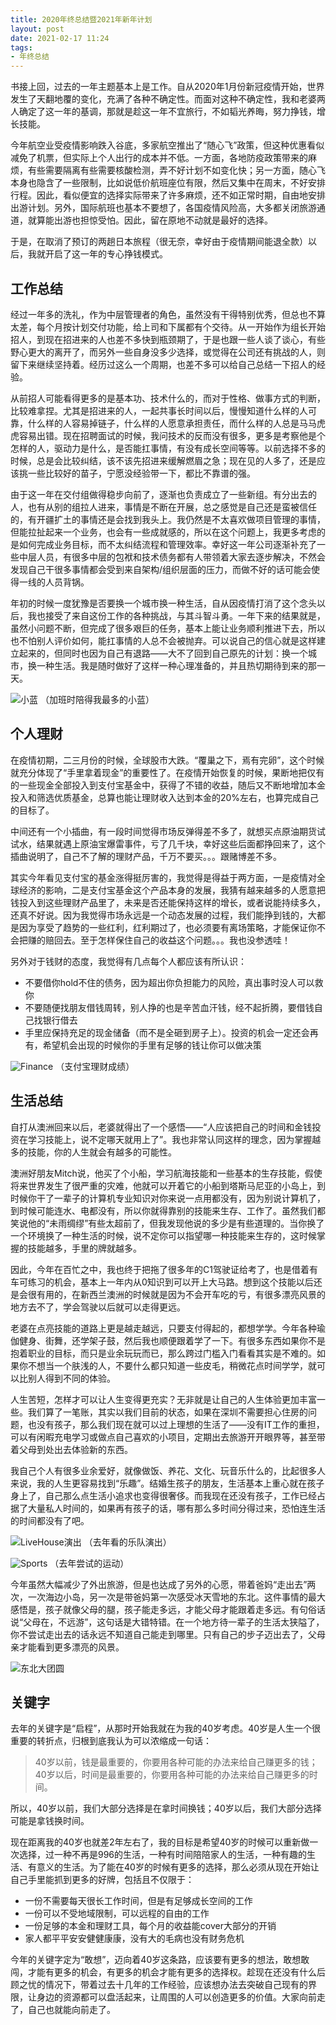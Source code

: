 ```yaml
---
title: 2020年终总结暨2021年新年计划
layout: post
date: 2021-02-17 11:24
tags:
- 年终总结
---
```


书接上回，过去的一年主题基本上是工作。自从2020年1月份新冠疫情开始，世界发生了天翻地覆的变化，充满了各种不确定性。而面对这种不确定性，我和老婆两人确定了这一年的基调，那就是趁这一年不宜旅行，不如韬光养晦，努力挣钱，增长技能。

今年航空业受疫情影响跌入谷底，多家航空推出了“随心飞”政策，但这种优惠看似减免了机票，但实际上个人出行的成本并不低。一方面，各地防疫政策带来的麻烦，有些需要隔离有些需要核酸检测，弄不好计划不如变化快；另一方面，随心飞本身也隐含了一些限制，比如说低价航班座位有限，然后又集中在周末，不好安排行程。因此，看似便宜的选择实际带来了许多麻烦，还不如正常时期，自由地安排出游计划。另外，国际航班也基本不要想了，各国疫情风险高，大多都关闭旅游通道，就算能出游也担惊受怕。因此，留在原地不动就是最好的选择。

于是，在取消了预订的两趟日本旅程（很无奈，幸好由于疫情期间能退全款）以后，我就开启了这一年的专心挣钱模式。

## 工作总结

经过一年多的洗礼，作为中层管理者的角色，虽然没有干得特别优秀，但总也不算太差，每个月按计划交付功能，给上司和下属都有个交待。从一开始作为组长开始招人，到现在招进来的人也差不多快到瓶颈期了，于是也跟一些人谈了谈心，有些野心更大的离开了，而另外一些自身没多少选择，或觉得在公司还有挑战的人，则留下来继续坚持着。经历过这么一个周期，也差不多可以给自己总结一下招人的经验。

从前招人可能看得更多的是基本功、技术什么的，而对于性格、做事方式的判断，比较难拿捏。尤其是招进来的人，一起共事长时间以后，慢慢知道什么样的人可靠，什么样的人容易掉链子，什么样的人愿意承担责任，而什么样的人总是马马虎虎容易出错。现在招聘面试的时候，我问技术的反而没有很多，更多是考察他是个怎样的人，驱动力是什么，是否能扛事情，有没有成长空间等等。以前选择不多的时候，总是会比较纠结，该不该先招进来缓解燃眉之急；现在见的人多了，还是应该挑一些比较好的苗子，宁愿没经验带一下，都比不靠谱的强。

由于这一年在交付组做得稳步向前了，逐渐也负责成立了一些新组。有分出去的人，也有从别的组拉人进来，事情是不断在开展，总之感觉是自己还是蛮被信任的，有开疆扩土的事情还是会找到我头上。我仍然是不太喜欢做项目管理的事情，但能拉扯起来一个业务，也会有一些成就感的，所以在这个问题上，我更多考虑的是如何完成业务目标，而不太纠结流程和管理效率。幸好这一年公司逐渐补充了一些中层人员，有很多中层的包袱和技术债务都有人带领着大家去逐步解决，不然会发现自己干很多事情都会受到来自架构/组织层面的压力，而做不好的话可能会使得一线的人员背锅。

年初的时候一度犹豫是否要换一个城市换一种生活，自从因疫情打消了这个念头以后，我也接受了来自这份工作的各种挑战，与其斗智斗勇。一年下来的结果就是，虽然小问题不断，但完成了很多艰巨的任务，基本上能让业务顺利推进下去，所以也不怕别人评价如何，能扛事情的人总不会被抛弃。可以说自己的信心就是这样建立起来的，但同时也因为自己有退路——大不了回到自己原先的计划：换一个城市，换一种生活。我是随时做好了这样一种心理准备的，并且热切期待到来的那一天。

![小蓝](https://pic.lucki.cn/upics/2021-02-17-1218DfoqV0.png)
（加班时陪得我最多的小蓝）

## 个人理财

在疫情初期，二三月份的时候，全球股市大跌。“覆巢之下，焉有完卵”，这个时候就充分体现了“手里拿着现金”的重要性了。在疫情开始恢复的时候，果断地把仅有的一些现金全部投入到支付宝基金中，获得了不错的收益，随后又不断地增加本金投入和筛选优质基金，总算也能让理财收入达到本金的20%左右，也算完成自己的目标了。

中间还有一个小插曲，有一段时间觉得市场反弹得差不多了，就想买点原油期货试试水，结果就遇上原油宝爆雷事件，亏了几千块，幸好这些后面都挣回来了，这个插曲说明了，自己不了解的理财产品，千万不要买。。。跟赌博差不多。

其实今年看见支付宝的基金涨得挺厉害的，我觉得是得益于两方面，一是疫情对全球经济的影响，二是支付宝基金这个产品本身的发展，我猜有越来越多的人愿意把钱投入到这些理财产品里了，未来是否还能保持这样的增长，或者说能持续多久，还真不好说。因为我觉得市场永远是一个动态发展的过程，我们能挣到钱的，大都是因为享受了趋势的一些红利，红利期过了，也必须要有离场策略，才能保证你不会把赚的赔回去。至于怎样保住自己的收益这个问题。。。我也没参透哇！

另外对于钱财的态度，我觉得有几点每个人都应该有所认识：

* 不要借你hold不住的债务，因为超出你负担能力的风险，真出事时没人可以救你
* 不要随便找朋友借钱周转，别人挣的也是辛苦血汗钱，经不起折腾，要借钱自己找银行借去
* 手里应保持充足的现金储备（而不是全砸到房子上）。投资的机会一定还会再有，希望机会出现的时候你的手里有足够的钱让你可以做决策

![Finance](https://pic.lucki.cn/upics/2021-02-17-1220IMG_5407.jpg)
（支付宝理财成绩）

## 生活总结

自打从澳洲回来以后，老婆就得出了一个感悟——“人应该把自己的时间和金钱投资在学习技能上，说不定哪天就用上了”。我也非常认同这样的理念，因为掌握越多的技能，你的人生就会有越多的可能性。

澳洲好朋友Mitch说，他买了个小船，学习航海技能和一些基本的生存技能，假使将来世界发生了很严重的灾难，他就可以开着它的小船到塔斯马尼亚的小岛上，到时候你干了一辈子的计算机专业知识对你来说一点用都没有，因为别说计算机了，到时候可能连水、电都没有，所以你就得靠别的技能来生存、工作了。虽然我们都笑说他的“未雨绸缪”有些太超前了，但我发现他说的多少是有些道理的。当你换了一个环境换了一种生活的时候，说不定你可以指望哪一种技能来生存的，这时候掌握的技能越多，手里的牌就越多。

因此，今年在百忙之中，我也终于把拖了很多年的C1驾驶证给考了，也是借着有车可练习的机会，基本上一年内从0知识到可以开上大马路。想到这个技能以后还是会很有用的，在新西兰澳洲的时候就是因为不会开车吃的亏，有很多漂亮风景的地方去不了，学会驾驶以后就可以走得更远。

老婆在点亮技能的道路上更是越走越远，只要支付得起的，都想学学。今年各种瑜伽健身、街舞，还学架子鼓，然后我也顺便跟着学了一下。有很多东西如果你不是抱着职业的目标，而只是业余玩玩而已，那么跨过门槛入门看看其实是不难的。如果你不想当一个肤浅的人，不要什么都只知道一些皮毛，稍微花点时间学学，就可以比别人得到不同的体验。

人生苦短，怎样才可以让人生变得更充实？无非就是让自己的人生体验更加丰富一些。我们算了一笔账，其实以我们目前的状态，如果在深圳不需要担心住房的问题，也没有孩子，那么我们现在就可以过上理想的生活了——没有IT工作的重担，可以有闲暇充电学习或做点自己喜欢的小项目，定期出去旅游开开眼界等，甚至带着父母到处出去体验新的东西。

我自己个人有很多业余爱好，就像做饭、养花、文化、玩音乐什么的，比起很多人来说，我的人生更容易找到“乐趣”。结婚生孩子的朋友，生活基本上重心就在孩子身上了，自己那么点生活小追求也变得很奢侈。而我现在还没有孩子，工作已经占据了大量私人时间的，如果再有孩子的话，哪有那么多时间分得过来，恐怕连生活的时间都没有了吧。

![LiveHouse演出](https://pic.lucki.cn/upics/2021-02-17-1119IMG_6386.JPG)
（去年看的乐队演出）

![Sports](https://pic.lucki.cn/upics/2021-02-17-1207IMG_6391.JPG)
（去年尝试的运动）

今年虽然大幅减少了外出旅游，但是也达成了另外的心愿，带着爸妈“走出去”两次，一次海边小岛，另一次是带爸妈第一次感受冰天雪地的东北。这件事情的最大感悟是，孩子就像父母的腿，孩子能走多远，才能父母才能跟着走多远。有句俗话说“父母在，不远游”，这句话是大错特错。在一个地方待一辈子的生活太狭隘了，你不尝试走出去的话永远不知道自己能走到哪里。只有自己的步子迈出去了，父母亲才能看到更多漂亮的风景。

![东北大团圆](https://pic.lucki.cn/upics/2021-02-17-1227gieSGb.png)



## 关键字

去年的关键字是“启程”，从那时开始我就在为我的40岁考虑。40岁是人生一个很重要的转折点，归根到底我认为可以浓缩成一句话：

> 40岁以前，钱是最重要的，你要用各种可能的办法来给自己赚更多的钱；40岁以后，时间是最重要的，你要用各种可能的办法来给自己赚更多的时间。

所以，40岁以前，我们大部分选择是在拿时间换钱；40岁以后，我们大部分选择可能是拿钱换时间。

现在距离我的40岁也就差2年左右了，我的目标是希望40岁的时候可以重新做一次选择，过一种不再是996的生活，一种有时间陪陪家人的生活，一种有趣的生活、有意义的生活。为了能在40岁的时候有更多的选择，那么必须从现在开始让自己手里能抓到更多的好牌，包括且不仅限于：

* 一份不需要每天很长工作时间，但是有足够成长空间的工作
* 一份可以不受地域限制，可以远程的自由的工作
* 一份足够的本金和理财工具，每个月的收益能cover大部分的开销
* 家人都平平安安健健康康，没有大的毛病也没有财务危机


今年的关键字定为“敢想”，迈向着40岁这条路，应该要有更多的想法，敢想敢闯，才能有更多的机会，有更多的机会才能有更多的选择权。趁现在还没有什么后顾之忧的情况下，带着过去十几年的工作经验，应该想办法去突破自己现有的界限，让身边的资源都可以盘活起来，让周围的人可以创造更多的价值。大家向前走了，自己也就能向前走了。
